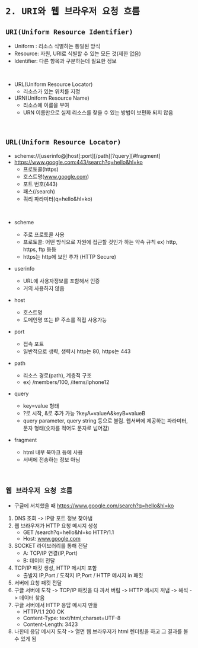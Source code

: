 # `2. URI와 웹 브라우저 요청 흐름`

## `URI(Uniform Resource Identifier)`

- Uniform : 리소스 식별하는 통일된 방식
- Resource: 자원, URI로 식별할 수 있는 모든 것(제한 없음)
- Identifier: 다른 항목과 구분하는데 필요한 정보

<br>

- URL(Uniform Resource Locator)
  - 리소스가 있는 위치를 지정
- URN(Uniform Resource Name)
  - 리소스에 이름을 부여
  - URN 이름만으로 실제 리소스를 찾을 수 있는 방법이 보편화 되지 않음

<br>

## `URL(Uniform Resource Locator)`

- scheme://[userinfo@]host[:port][/path][?query][#fragment]
- https://www.google.com:443/search?q=hello&hl=ko
  - 프로토콜(https)
  - 호스트명(www.google.com)
  - 포트 번호(443)
  - 패스(/search)
  - 쿼리 파라미터(q=hello&hl=ko)

<br>

- scheme
  - 주로 프로토콜 사용
  - 프로토콜: 어떤 방식으로 자원에 접근할 것인가 하는 약속 규칙 ex) http, https, ftp 등등
  - https는 http에 보안 추가 (HTTP Secure)

- userinfo
  - URL에 사용자정보를 포함해서 인증
  - 거의 사용하지 않음

- host
  - 호스트명
  - 도메인명 또는 IP 주소를 직접 사용가능

- port
  - 접속 포트
  - 일반적으로 생략, 생략시 http는 80, https는 443
 
- path
  - 리소스 경로(path), 계층적 구조
  - ex) /members/100, /items/iphone12
 
- query
  - key=value 형태
  - ?로 시작, &로 추가 가능 ?keyA=valueA&keyB=valueB
  - query parameter, query string 등으로 불림. 웹서버에 제공하는 파라미터, 문자 형태(숫자를 적어도 문자로 넘어감)

- fragment
  - html 내부 북마크 등에 사용
  - 서버에 전송하는 정보 아님

<br>

## `웹 브라우저 요청 흐름`

- 구글에 서치했을 때 https://www.google.com/search?q=hello&hl=ko
  
1. DNS 조회 -> IP랑 포트 정보 찾아냄
2. 웹 브라우저가 HTTP 요청 메시지 생성
   - GET /search?q=hello&hl=ko HTTP/1.1
   - Host: www.google.com
3. SOCKET 라이브러리를 통해 전달
   - A: TCP/IP 연결(IP,Port)
   - B: 데이터 전달
4. TCP/IP 패킷 생성, HTTP 메시지 포함
   - 출발지 IP,Port / 도착지 IP,Port / HTTP 메시지 in 패킷
5. 서버에 요청 패킷 전달
6. 구글 서버에 도착 -> TCP/IP 패킷을 다 까서 버림 -> HTTP 메시지 꺼냄 -> 해석 -> 데이터 찾음
7. 구글 서버에서 HTTP 응답 메시지 만듦
   - HTTP/1.1 200 OK
   - Content-Type: text/html;charset=UTF-8
   - Content-Length: 3423
8. 나한테 응답 메시지 도착 -> 열면 웹 브라우저가 html 렌더링을 하고 그 결과를 볼 수 있게 됨

